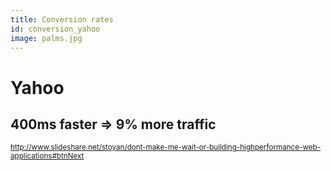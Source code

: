 ```yaml
---
title: Conversion rates
id: conversion_yahoo
image: palms.jpg
---
```


# Yahoo

## 400ms faster  => 9% more traffic  

<small class="source"><http://www.slideshare.net/stoyan/dont-make-me-wait-or-building-highperformance-web-applications#btnNext></small>